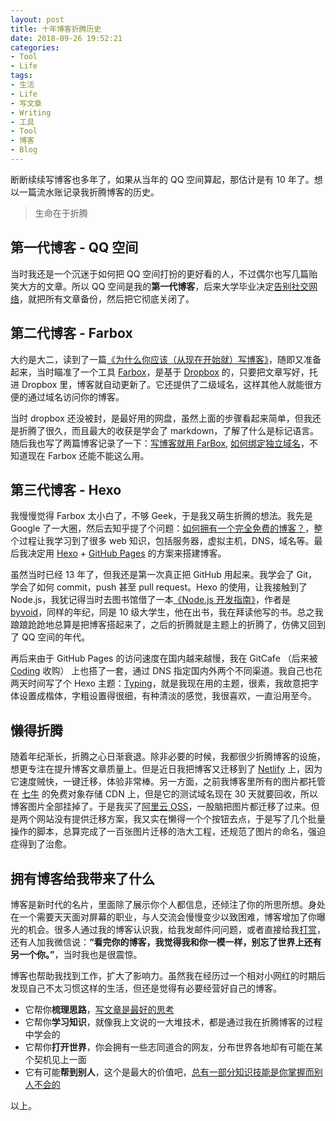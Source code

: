 ```yaml
---
layout: post
title: 十年博客折腾历史
date: 2018-09-26 19:52:21
categories:
- Tool
- Life
tags:
- 生活
- Life
- 写文章
- Writing
- 工具
- Tool
- 博客
- Blog
---
```


断断续续写博客也多年了，如果从当年的 QQ 空间算起，那估计是有 10 年了。想以一篇流水账记录我折腾博客的历史。

> 生命在于折腾

## 第一代博客 - QQ 空间

当时我还是一个沉迷于如何把 QQ 空间打扮的更好看的人，不过偶尔也写几篇贻笑大方的文章。所以 QQ 空间是我的**第一代博客**，后来大学毕业决定[告别社交网络](https://geekplux.com/2014/08/02/farewell_social_network)，就把所有文章备份，然后把它彻底关闭了。

## 第二代博客 - Farbox

大约是大二，读到了一篇[《为什么你应该（从现在开始就）写博客》](http://mindhacks.cn/2009/02/15/why-you-should-start-blogging-now/)，随即又准备起来，当时瞄准了一个工具 [Farbox](http://www.farbox.com/)，是基于 [Dropbox](https://www.dropbox.com/) 的，只要把文章写好，托进 Dropbox 里，博客就自动更新了。它还提供了二级域名，这样其他人就能很方便的通过域名访问你的博客。

当时 dropbox 还没被封，是最好用的网盘，虽然上面的步骤看起来简单，但我还是折腾了很久，而且最大的收获是学会了 markdown，了解了什么是标记语言。随后我也写了两篇博客记录了一下：[写博客就用 FarBox](https://geekplux.com/2013/08/08/write_blog_by_farbox), [如何绑定独立域名](https://geekplux.com/2013/08/10/bind_domain)，不知道现在 Farbox 还能不能这么用。

## 第三代博客 - Hexo

我慢慢觉得 Farbox 太小白了，不够 Geek，于是我又萌生折腾的想法。我先是 Google 了一大圈，然后去知乎提了个问题：[如何拥有一个完全免费的博客？](https://www.zhihu.com/question/20688782)，整个过程让我学习到了很多 web 知识，包括服务器，虚拟主机，DNS，域名等。最后我决定用 [Hexo](https://hexo.io/zh-cn/) + [GitHub Pages](https://pages.github.com/) 的方案来搭建博客。

虽然当时已经 13 年了，但我还是第一次真正把 GitHub 用起来。我学会了 Git，学会了如何 commit，push 甚至 pull request。Hexo 的使用，让我接触到了 Node.js，我犹记得当时去图书馆借了一本[《Node.js 开发指南》](https://book.douban.com/subject/10789820/)，作者是 [byvoid](https://www.byvoid.com/)，同样的年纪，同是 10 级大学生，他在出书，我在拜读他写的书。总之我踉踉跄跄地总算是把博客搭起来了，之后的折腾就是主题上的折腾了，仿佛又回到了 QQ 空间的年代。

再后来由于 GitHub Pages 的访问速度在国内越来越慢，我在 GitCafe （后来被 [Coding](https://coding.net/) 收购） 上也搭了一套，通过 DNS 指定国内外两个不同渠道。我自己也花两天时间写了个 Hexo 主题：[Typing](https://github.com/geekplux/hexo-theme-typing)，就是我现在用的主题，很素，我故意把字体设置成楷体，字粗设置得很细，有种清淡的感觉，我很喜欢，一直沿用至今。

## 懒得折腾

随着年纪渐长，折腾之心日渐衰退。除非必要的时候，我都很少折腾博客的设施，想更专注在提升博客文章质量上。但是近日我把博客又迁移到了 [Netlify](https://www.netlify.com/) 上，因为它速度贼快，一键迁移，体验非常棒。另一方面，之前我博客里所有的图片都托管在 [七牛](https://www.qiniu.com/) 的免费对象存储 CDN 上，但是它的测试域名现在 30 天就要回收，所以博客图片全部挂掉了。于是我买了[阿里云 OSS](https://www.aliyun.com/product/oss)，一股脑把图片都迁移了过来。但是两个网站没有提供迁移方案，我又实在懒得一个个按钮去点，于是写了几个批量操作的脚本，总算完成了一百张图片迁移的浩大工程，还规范了图片的命名，强迫症得到了治愈。

## 拥有博客给我带来了什么

博客是新时代的名片，里面除了展示你个人都信息，还倾注了你的所思所想。身处在一个需要天天面对屏幕的职业，与人交流会慢慢变少以致困难，博客增加了你曝光的机会。很多人通过我的博客认识我，给我发邮件问问题，或者直接给我[打赏](https://donate.geekplux.com/)，还有人加我微信说：**“看完你的博客，我觉得我和你一模一样，别忘了世界上还有另一个你。”**，当时我也是很震惊。

博客也帮助我找到工作，扩大了影响力。虽然我在经历过一个相对小网红的时期后发现自己不太习惯这样的生活，但还是觉得有必要经营好自己的博客。

- 它帮你**梳理思路**，[写文章是最好的思考](https://geekplux.com/2015/10/27/why-those-who-write-great-articles-is-so-powerful)
- 它帮你**学习知识**，就像我上文说的一大堆技术，都是通过我在折腾博客的过程中学会的
- 它帮你**打开世界**，你会拥有一些志同道合的网友，分布世界各地却有可能在某个契机见上一面
- 它有可能**帮到别人**，这个是最大的价值吧，[总有一部分知识技能是你掌握而别人不会的](https://geekplux.com/2017/01/14/the-ways-to-get-information)

以上。
